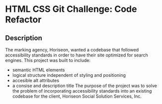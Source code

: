 # HTML CSS Git Challenge: Code Refactor

## Description
The marking agency, Horiseon, wanted a codebase that followed accessibility standards in order to have their site optimized for search engines.
This project was built to include:
  - semantic HTML elements
  - logical structure independent of styling and positioning  
  - accesible alt attributes
  - a consise and description title
The purpose of the project was to solve the problem of incorporating accessibility standards into an existing codebase for the client, Horiseon Social Solution Services, Inc.
